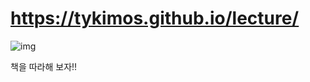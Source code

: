 # https://tykimos.github.io/lecture/

![img](https://tykimos.github.com/images/book_title.jpg) 

책을 따라해 보자!!